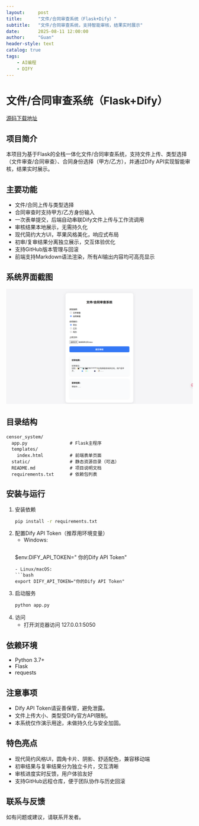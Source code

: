```yaml
---
layout:     post
title:      "文件/合同审查系统（Flask+Dify）"
subtitle:   "文件/合同审查系统，支持智能审核，结果实时展示"
date:       2025-08-11 12:00:00
author:     "Guan"
header-style: text
catalog: true
tags:
    - AI编程
    - DIFY
---
```



# 文件/合同审查系统（Flask+Dify）
[源码下载地址](https://github.com/guanyugangstar/Dify-case-censor-sys)

## 项目简介
本项目为基于Flask的全栈一体化文件/合同审查系统，支持文件上传、类型选择（文件审查/合同审查）、合同身份选择（甲方/乙方），并通过Dify API实现智能审核，结果实时展示。

## 主要功能
- 文件/合同上传与类型选择
- 合同审查时支持甲方/乙方身份输入
- 一次表单提交，后端自动串联Dify文件上传与工作流调用
- 审核结果本地展示，无需持久化
- 现代简约大方UI，苹果风格美化，响应式布局
- 初审/复审结果分离独立展示，交互体验优化
- 支持GitHub版本管理与回滚
- 前端支持Markdown语法渲染，所有AI输出内容均可高亮显示

## 系统界面截图

![系统主界面](/img/censor_system.png)

## 目录结构
```
censor_system/
  app.py                # Flask主程序
  templates/
    index.html          # 前端表单页面
  static/               # 静态资源目录（可选）
  README.md             # 项目说明文档
  requirements.txt      # 依赖包列表
```

## 安装与运行
1. 安装依赖
   ```bash
   pip install -r requirements.txt
   ```
2. 配置Dify API Token（推荐用环境变量）
   - Windows:
     ```powershell
    $env:DIFY_API_TOKEN=" 你的Dify API Token"
     ```
   - Linux/macOS:
     ```bash
     export DIFY_API_TOKEN="你的Dify API Token"
     ```
3. 启动服务
   ```bash
   python app.py
   ```
4. 访问
   - 打开浏览器访问 127.0.0.1:5050

## 依赖环境
- Python 3.7+
- Flask
- requests

## 注意事项
- Dify API Token请妥善保管，避免泄露。
- 文件上传大小、类型受Dify官方API限制。
- 本系统仅作演示用途，未做持久化与安全加固。

## 特色亮点
- 现代简约风格UI，圆角卡片、阴影、舒适配色，兼容移动端
- 初审结果与复审结果分为独立卡片，交互清晰
- 审核进度实时反馈，用户体验友好
- 支持GitHub远程仓库，便于团队协作与历史回滚


## 联系与反馈
如有问题或建议，请联系开发者。
